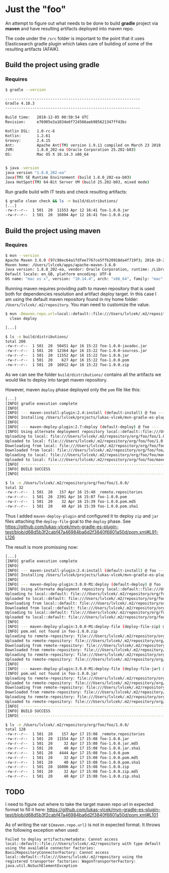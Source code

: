 # Just the "foo"

An attempt to figure out what needs to be done to build **gradle** project via
**maven** and have resulting artifacts deployed into maven repo.

The code under the `/src` folder is important to the point that it uses
Elasticsearch gradle plugin which takes care of building of some of the resulting
artifacts (AFAIK).

## Build the project using gradle

### Requires

```bash
$ gradle --version

------------------------------------------------------------
Gradle 4.10.3
------------------------------------------------------------

Build time:   2018-12-05 00:50:54 UTC
Revision:     e76905e3a1034e6f724566aeb985621347ff43bc

Kotlin DSL:   1.0-rc-6
Kotlin:       1.2.61
Groovy:       2.4.15
Ant:          Apache Ant(TM) version 1.9.11 compiled on March 23 2018
JVM:          1.8.0_202-ea (Oracle Corporation 25.202-b03)
OS:           Mac OS X 10.14.3 x86_64


$ java -version
java version "1.8.0_202-ea"
Java(TM) SE Runtime Environment (build 1.8.0_202-ea-b03)
Java HotSpot(TM) 64-Bit Server VM (build 25.202-b03, mixed mode)
```

Run gradle build with IT tests and check resulting artifacts:

```bash
$ gradle clean check && ls -n build/distributions/
[...]
-rw-r--r--  1 501  20  11553 Apr 12 16:41 foo-1.0.0.jar
-rw-r--r--  1 501  20  16004 Apr 12 16:41 foo-1.0.0.zip
```

## Build the project using maven

### Requires

```bash
$ mvn --version
Apache Maven 3.6.0 (97c98ec64a1fdfee7767ce5ffb20918da4f719f3; 2018-10-24T20:41:47+02:00)
Maven home: /Users/lvlcek/apps/apache-maven-3.6.0
Java version: 1.8.0_202-ea, vendor: Oracle Corporation, runtime: /Library/Java/JavaVirtualMachines/jdk1.8.0_202.jdk/Contents/Home/jre
Default locale: en_GB, platform encoding: UTF-8
OS name: "mac os x", version: "10.14.4", arch: "x86_64", family: "mac"
```

Running maven requires providing path to maven repository that is used both for
dependencies resolution and artifact deploy target. In this case I am using
the default maven repository found in my home folder: `/Users/lvlcek/.m2/repository`. You man need to customize the value.

```bash
$ mvn -Dmaven.repo.url=local::default::file:///Users/lvlcek/.m2/repository \
  clean deploy

[...]

$ ls -n build/distributions/
total 200
-rw-r--r--  1 501  20  50451 Apr 16 15:22 foo-1.0.0-javadoc.jar
-rw-r--r--  1 501  20  12364 Apr 16 15:22 foo-1.0.0-sources.jar
-rw-r--r--  1 501  20  11552 Apr 16 15:22 foo-1.0.0.jar
-rw-r--r--  1 501  20    627 Apr 16 15:22 foo-1.0.0.pom
-rw-r--r--  1 501  20  16012 Apr 16 15:22 foo-1.0.0.zip
```

As we can see the folder `build/distributions/` contains all the artifacts we would like to deploy into target maven repository.

However, maven `deploy` phase deployed only the `pom` file like this:

```bash
[...]
[INFO] gradle execution complete
[INFO] 
[INFO] --- maven-install-plugin:2.4:install (default-install) @ foo ---
[INFO] Installing /Users/lvlcek/projects/lukas-vlcek/mvn-gradle-es-plugin-test/pom.xml to /Users/lvlcek/.m2/repository/org/foo/foo/1.0.0/foo-1.0.0.pom
[INFO] 
[INFO] --- maven-deploy-plugin:2.7:deploy (default-deploy) @ foo ---
[INFO] Using alternate deployment repository local::default::file:///Users/lvlcek/.m2/repository
Uploading to local: file:///Users/lvlcek/.m2/repository/org/foo/foo/1.0.0/foo-1.0.0.pom
Uploaded to local: file:///Users/lvlcek/.m2/repository/org/foo/foo/1.0.0/foo-1.0.0.pom (2.4 kB at 239 kB/s)
Downloading from local: file:///Users/lvlcek/.m2/repository/org/foo/foo/maven-metadata.xml
Downloaded from local: file:///Users/lvlcek/.m2/repository/org/foo/foo/maven-metadata.xml (290 B at 32 kB/s)
Uploading to local: file:///Users/lvlcek/.m2/repository/org/foo/foo/maven-metadata.xml
Uploaded to local: file:///Users/lvlcek/.m2/repository/org/foo/foo/maven-metadata.xml (290 B at 290 kB/s)
[INFO] ------------------------------------------------------------------------
[INFO] BUILD SUCCESS
[INFO] ------------------------------------------------------------------------
```

```bash
$ ls -n /Users/lvlcek/.m2/repository/org/foo/foo/1.0.0/
total 32
-rw-r--r--  1 501  20   157 Apr 16 15:40 _remote.repositories
-rw-r--r--  1 501  20  2391 Apr 16 15:07 foo-1.0.0.pom
-rw-r--r--  1 501  20    32 Apr 16 15:39 foo-1.0.0.pom.md5
-rw-r--r--  1 501  20    40 Apr 16 15:39 foo-1.0.0.pom.sha1
```

Thus I added `maven-deploy-plugin` and configured it to deploy `zip` and `jar` files attaching the `deploy-file` goal to the `deploy` phase.
See https://github.com/lukas-vlcek/mvn-gradle-es-plugin-test/blob/d68d5b3f2cabf47a46984ba6d2f3840f6801a50d/pom.xml#L91-L126

The result is more promissing now:

```bash
[...]
[INFO] gradle execution complete
[INFO] 
[INFO] --- maven-install-plugin:2.4:install (default-install) @ foo ---
[INFO] Installing /Users/lvlcek/projects/lukas-vlcek/mvn-gradle-es-plugin-test/pom.xml to /Users/lvlcek/.m2/repository/org/foo/foo/1.0.0/foo-1.0.0.pom
[INFO] 
[INFO] --- maven-deploy-plugin:3.0.0-M1:deploy (default-deploy) @ foo ---
[INFO] Using alternate deployment repository local::default::file:///Users/lvlcek/.m2/repository
Uploading to local::default: file:///Users/lvlcek/.m2/repository/org/foo/foo/1.0.0/foo-1.0.0.pom
Uploaded to local::default: file:///Users/lvlcek/.m2/repository/org/foo/foo/1.0.0/foo-1.0.0.pom (4.4 kB at 494 kB/s)
Downloading from local::default: file:///Users/lvlcek/.m2/repository/org/foo/foo/maven-metadata.xml
Downloaded from local::default: file:///Users/lvlcek/.m2/repository/org/foo/foo/maven-metadata.xml (290 B at 41 kB/s)
Uploading to local::default: file:///Users/lvlcek/.m2/repository/org/foo/foo/maven-metadata.xml
Uploaded to local::default: file:///Users/lvlcek/.m2/repository/org/foo/foo/maven-metadata.xml (290 B at 290 kB/s)
[INFO] 
[INFO] --- maven-deploy-plugin:3.0.0-M1:deploy-file (deploy-file-zip) @ foo ---
[INFO] pom.xml not found in foo-1.0.0.zip
Uploading to remote-repository: file:///Users/lvlcek/.m2/repository/org/foo/foo/1.0.0/foo-1.0.0.zip
Uploaded to remote-repository: file:///Users/lvlcek/.m2/repository/org/foo/foo/1.0.0/foo-1.0.0.zip (16 kB at 4.0 MB/s)
Downloading from remote-repository: file:///Users/lvlcek/.m2/repository/org/foo/foo/maven-metadata.xml
Downloaded from remote-repository: file:///Users/lvlcek/.m2/repository/org/foo/foo/maven-metadata.xml (290 B at 145 kB/s)
Uploading to remote-repository: file:///Users/lvlcek/.m2/repository/org/foo/foo/maven-metadata.xml
Uploaded to remote-repository: file:///Users/lvlcek/.m2/repository/org/foo/foo/maven-metadata.xml (290 B at 290 kB/s)
[INFO] 
[INFO] --- maven-deploy-plugin:3.0.0-M1:deploy-file (deploy-file-jar) @ foo ---
[INFO] pom.xml not found in foo-1.0.0.jar
Uploading to remote-repository: file:///Users/lvlcek/.m2/repository/org/foo/foo/1.0.0/foo-1.0.0.jar
Uploaded to remote-repository: file:///Users/lvlcek/.m2/repository/org/foo/foo/1.0.0/foo-1.0.0.jar (12 kB at 5.8 MB/s)
Downloading from remote-repository: file:///Users/lvlcek/.m2/repository/org/foo/foo/maven-metadata.xml
Downloaded from remote-repository: file:///Users/lvlcek/.m2/repository/org/foo/foo/maven-metadata.xml (290 B at 145 kB/s)
Uploading to remote-repository: file:///Users/lvlcek/.m2/repository/org/foo/foo/maven-metadata.xml
Uploaded to remote-repository: file:///Users/lvlcek/.m2/repository/org/foo/foo/maven-metadata.xml (290 B at 290 kB/s)
[INFO] ------------------------------------------------------------------------
[INFO] BUILD SUCCESS
[INFO] ------------------------------------------------------------------------
```

```bash
$ ls -n /Users/lvlcek/.m2/repository/org/foo/foo/1.0.0/
total 128
-rw-r--r--  1 501  20    157 Apr 17 15:08 _remote.repositories
-rw-r--r--  1 501  20  11554 Apr 17 15:08 foo-1.0.0.jar
-rw-r--r--  1 501  20     32 Apr 17 15:08 foo-1.0.0.jar.md5
-rw-r--r--  1 501  20     40 Apr 17 15:08 foo-1.0.0.jar.sha1
-rw-r--r--  1 501  20   4444 Apr 17 15:08 foo-1.0.0.pom
-rw-r--r--  1 501  20     32 Apr 17 15:08 foo-1.0.0.pom.md5
-rw-r--r--  1 501  20     40 Apr 17 15:08 foo-1.0.0.pom.sha1
-rw-r--r--  1 501  20  16006 Apr 17 15:08 foo-1.0.0.zip
-rw-r--r--  1 501  20     32 Apr 17 15:08 foo-1.0.0.zip.md5
-rw-r--r--  1 501  20     40 Apr 17 15:08 foo-1.0.0.zip.sha1
```

## TODO

I need to figure out where to take the target maven repo url in expected format to fill it here:
https://github.com/lukas-vlcek/mvn-gradle-es-plugin-test/blob/d68d5b3f2cabf47a46984ba6d2f3840f6801a50d/pom.xml#L101

As of writing the var `${maven.repo.url}` is not in expected format.
It throws the following exception when used:

```
Failed to deploy artifacts/metadata: Cannot access local::default::file:///Users/lvlcek/.m2/repository with type default using the available connector factories: BasicRepositoryConnectorFactory: Cannot access local::default::file:///Users/lvlcek/.m2/repository using the registered transporter factories: WagonTransporterFactory: java.util.NoSuchElementException
```